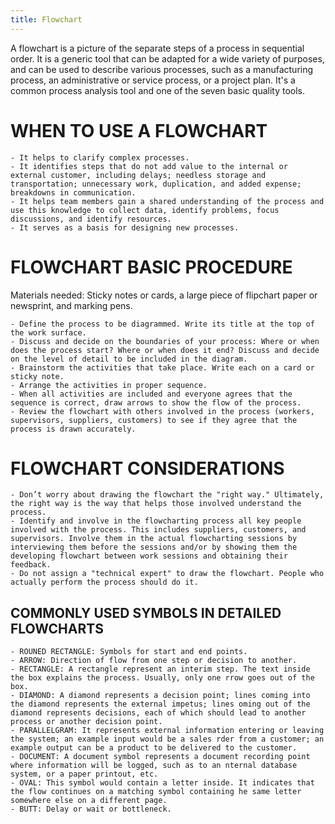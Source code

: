 ```yaml
---
title: Flowchart
---
```


A flowchart is a picture of the separate steps of a process in sequential
order. It is a generic tool that can be adapted for a wide variety of
purposes, and can be used to describe various processes, such as a
manufacturing process, an administrative or service process, or a project
plan. It's a common process analysis tool and one of the seven basic quality
tools. 

# WHEN TO USE A FLOWCHART

~~~list
- It helps to clarify complex processes.
- It identifies steps that do not add value to the internal or external customer, including delays; needless storage and transportation; unnecessary work, duplication, and added expense; breakdowns in communication.
- It helps team members gain a shared understanding of the process and use this knowledge to collect data, identify problems, focus discussions, and identify resources.
- It serves as a basis for designing new processes.
~~~

# FLOWCHART BASIC PROCEDURE

Materials needed: Sticky notes or cards, a large piece of flipchart paper or newsprint, and marking pens.

~~~list
- Define the process to be diagrammed. Write its title at the top of the work surface.
- Discuss and decide on the boundaries of your process: Where or when does the process start? Where or when does it end? Discuss and decide on the level of detail to be included in the diagram.
- Brainstorm the activities that take place. Write each on a card or sticky note.
- Arrange the activities in proper sequence.
- When all activities are included and everyone agrees that the sequence is correct, draw arrows to show the flow of the process.
- Review the flowchart with others involved in the process (workers, supervisors, suppliers, customers) to see if they agree that the process is drawn accurately.
~~~

# FLOWCHART CONSIDERATIONS

~~~list
- Don’t worry about drawing the flowchart the "right way." Ultimately, the right way is the way that helps those involved understand the process.
- Identify and involve in the flowcharting process all key people involved with the process. This includes suppliers, customers, and supervisors. Involve them in the actual flowcharting sessions by interviewing them before the sessions and/or by showing them the developing flowchart between work sessions and obtaining their feedback.
- Do not assign a "technical expert" to draw the flowchart. People who actually perform the process should do it.
~~~

## COMMONLY USED SYMBOLS IN DETAILED FLOWCHARTS

~~~list
- ROUNED RECTANGLE: Symbols for start and end points.
- ARROW: Direction of flow from one step or decision to another.
- RECTANGLE: A rectangle represent an interim step. The text inside the box explains the process. Usually, only one rrow goes out of the box.
- DIAMOND: A diamond represents a decision point; lines coming into the diamond represents the external impetus; lines oming out of the diamond represents decisions, each of which should lead to another process or another decision point.
- PARALLELGRAM: It represents external information entering or leaving the system; an example input would be a sales rder from a customer; an example output can be a product to be delivered to the customer.
- DOCUMENT: A document symbol represents a document recording point where information will be logged, such as to an nternal database system, or a paper printout, etc.
- OVAL: This symbol would contain a letter inside. It indicates that the flow continues on a matching symbol containing he same letter somewhere else on a different page.
- BUTT: Delay or wait or bottleneck.
~~~

